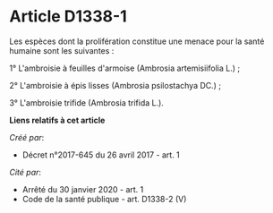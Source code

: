 # Article D1338-1

Les espèces dont la prolifération constitue une menace pour la santé humaine sont les suivantes :

1° L'ambroisie à feuilles d'armoise (Ambrosia artemisiifolia L.) ;

2° L'ambroisie à épis lisses (Ambrosia psilostachya DC.) ;

3° L'ambroisie trifide (Ambrosia trifida L.).

**Liens relatifs à cet article**

_Créé par_:

  - Décret n°2017-645 du 26 avril 2017 - art. 1

_Cité par_:

  - Arrêté du 30 janvier 2020 - art. 1
  - Code de la santé publique - art. D1338-2 (V)

